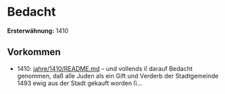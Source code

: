 # Bedacht

**Ersterwähnung:** 1410

## Vorkommen
- 1410: [jahre/1410/README.md](../jahre/1410/README.md) – und vollends iſ darauf Bedacht genommen, daß alle
Juden als ein Gift und Verderb der Stadtgemeinde 1493
ewig aus der Stadt gekauft worden ſi...
